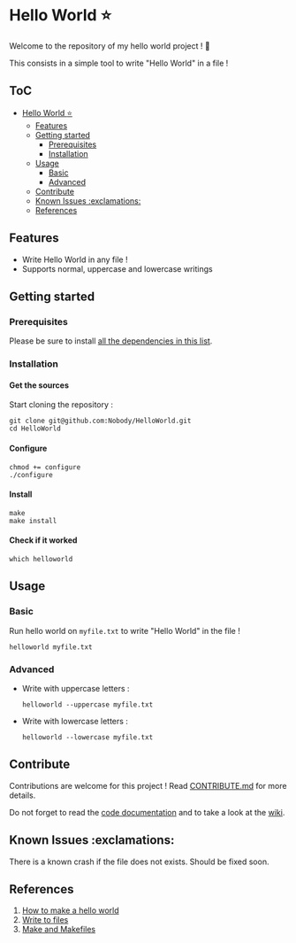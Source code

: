 # Hello World :star:

Welcome to the repository of my hello world project ! :tada:

This consists in a simple tool to write "Hello World" in a file !

[](mdtoc)
## ToC

* [Hello World :star:](#hello-world-star)
	* [Features](#features)
	* [Getting started](#getting-started)
		* [Prerequisites](#prerequisites)
		* [Installation](#installation)
	* [Usage](#usage)
		* [Basic](#basic)
		* [Advanced](#advanced)
	* [Contribute](#contribute)
	* [Known Issues :exclamations:](#known-issues-exclamations)
	* [References](#references)
[](/mdtoc)

## Features

- Write Hello World in any file !
- Supports normal, uppercase and lowercase writings

## Getting started

### Prerequisites

Please be sure to install [all the dependencies in this list]().

### Installation

#### Get the sources

Start cloning the repository :
```
git clone git@github.com:Nobody/HelloWorld.git
cd HelloWorld
```

#### Configure

```
chmod += configure
./configure
```

#### Install

```
make
make install
```

#### Check if it worked

```
which helloworld
```

## Usage

### Basic

Run hello world on `myfile.txt` to write "Hello World" in the file !

```commandline
helloworld myfile.txt
```

### Advanced

- Write with uppercase letters :

    ```commandline
    helloworld --uppercase myfile.txt
    ```

- Write with lowercase letters :

    ```commandline
    helloworld --lowercase myfile.txt
    ```

## Contribute

Contributions are welcome for this project ! Read [CONTRIBUTE.md]() for more
details.

Do not forget to read the [code documentation]() and to take a look at the
[wiki]().

## Known Issues :exclamations:

There is a known crash if the file does not exists. Should be fixed soon.

## References

1. [How to make a hello world]()
2. [Write to files]()
3. [Make and Makefiles]()


